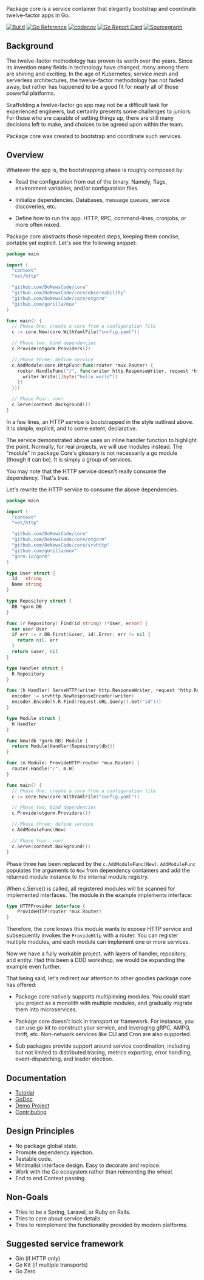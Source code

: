 Package core is a service container that elegantly bootstrap and coordinate
twelve-factor apps in Go.

[![Build](https://github.com/DoNewsCode/core/actions/workflows/go.yml/badge.svg)](https://github.com/DoNewsCode/core/actions/workflows/go.yml)
[![Go Reference](https://pkg.go.dev/badge/github.com/DoNewsCode/core.svg)](https://pkg.go.dev/github.com/DoNewsCode/core)
[![codecov](https://codecov.io/gh/DoNewsCode/core/branch/master/graph/badge.svg)](https://codecov.io/gh/DoNewsCode/core)
[![Go Report Card](https://goreportcard.com/badge/DoNewsCode/core)](https://goreportcard.com/report/DoNewsCode/core)
[![Sourcegraph](https://sourcegraph.com/github.com/DoNewsCode/core/-/badge.svg)](https://sourcegraph.com/github.com/DoNewsCode/core?badge)

## Background

The twelve-factor methodology has proven its worth over the years. Since its
invention many fields in technology have changed, many among them are shining
and exciting. In the age of Kubernetes, service mesh and serverless
architectures, the twelve-factor methodology has not faded away, but rather has
happened to be a good fit for nearly all of those powerful platforms.

Scaffolding a twelve-factor go app may not be a difficult task for experienced
engineers, but certainly presents some challenges to juniors. For those who are
capable of setting things up, there are still many decisions left to make, and choices
to be agreed upon within the team.

Package core was created to bootstrap and coordinate such services.

## Overview

Whatever the app is, the bootstrapping phase is roughly composed by:

- Read the configuration from out of the binary. Namely, flags, environment
  variables, and/or configuration files.

- Initialize dependencies. Databases, message queues, service discoveries, etc.

- Define how to run the app. HTTP, RPC, command-lines, cronjobs, or more often mixed.

Package core abstracts those repeated steps, keeping them concise, portable yet explicit. 
Let's see the following snippet:

```go
package main

import (
  "context"
  "net/http"

  "github.com/DoNewsCode/core"
  "github.com/DoNewsCode/core/observability"
  "github.com/DoNewsCode/core/otgorm"
  "github.com/gorilla/mux"
)

func main() {
  // Phase One: create a core from a configuration file
  c := core.New(core.WithYamlFile("config.yaml"))

  // Phase two: bind dependencies
  c.Provide(otgorm.Providers())

  // Phase three: define service
  c.AddModule(core.HttpFunc(func(router *mux.Router) {
    router.HandleFunc("/", func(writer http.ResponseWriter, request *http.Request) {
      writer.Write([]byte("hello world"))
    })
  }))

  // Phase Four: run!
  c.Serve(context.Background())
}

```

In a few lines, an HTTP service is bootstrapped in the style outlined above.
It is simple, explicit, and to some extent, declarative.

The service demonstrated above uses an inline handler function to highlight the point.
Normally, for real projects, we will use modules instead. 
The "module" in package Core's glossary is not necessarily a go module (though it can be). It is simply a group of services.

You may note that the HTTP service doesn't really consume the dependency.
That's true.

Let's rewrite the HTTP service to consume the above dependencies.

```go
package main

import (
  "context"
  "net/http"

  "github.com/DoNewsCode/core"
  "github.com/DoNewsCode/core/otgorm"
  "github.com/DoNewsCode/core/srvhttp"
  "github.com/gorilla/mux"
  "gorm.io/gorm"
)

type User struct {
  Id   string
  Name string
}

type Repository struct {
  DB *gorm.DB
}

func (r Repository) Find(id string) (*User, error) {
  var user User
  if err := r.DB.First(&user, id).Error; err != nil {
    return nil, err
  }
  return &user, nil
}

type Handler struct {
  R Repository
}

func (h Handler) ServeHTTP(writer http.ResponseWriter, request *http.Request) {
  encoder := srvhttp.NewResponseEncoder(writer)
  encoder.Encode(h.R.Find(request.URL.Query().Get("id")))
}

type Module struct {
  H Handler
}

func New(db *gorm.DB) Module {
  return Module{Handler{Repository{db}}}
}

func (m Module) ProvideHTTP(router *mux.Router) {
  router.Handle("/", m.H)
}

func main() {
  // Phase One: create a core from a configuration file
  c := core.New(core.WithYamlFile("config.yaml"))

  // Phase two: bind dependencies
  c.Provide(otgorm.Providers())

  // Phase three: define service
  c.AddModuleFunc(New)

  // Phase four: run!
  c.Serve(context.Background())
}
```

Phase three has been replaced by the `c.AddModuleFunc(New)`. `AddModuleFunc` populates the arguments to `New` from dependency containers
and add the returned module instance to the internal module registry.

When c.Serve() is called, all registered modules will be scanned for implemented interfaces. 
The module in the example implements interface: 

```go
type HTTPProvider interface {
	ProvideHTTP(router *mux.Router)
}
```

Therefore, the core knows this module wants to expose HTTP service and subsequently invokes the `ProvideHttp` with a router. You can register multiple modules, and each module can implement one or more services.

Now we have a fully workable project, with layers of handler, repository, and entity. 
Had this been a DDD workshop, we would be expanding the example even further. 

That being said, let's redirect our attention to other goodies package core has offered:

- Package core natively supports multiplexing modules. 
  You could start you project as a monolith with multiple modules, and gradually migrate them into microservices.

- Package core doesn't lock in transport or framework.
  For instance, you can use go kit to construct your service, and leveraging gRPC, AMPQ, thrift, etc. Non-network services like CLI and Cron are also supported.

- Sub packages provide support around service coordination, including but not limited to distributed tracing, metrics exporting, error handling, event-dispatching, and leader election.

## Documentation

* [Tutorial](https://github.com/DoNewsCode/core/blob/master/doc/tutorial.md)
* [GoDoc](https://pkg.go.dev/github.com/DoNewsCode/core)
* [Demo Project](https://github.com/DoNewsCode/skeleton)
* [Contributing](https://github.com/DoNewsCode/core/blob/master/doc/contributing.markdown)

## Design Principles

- No package global state.
- Promote dependency injection.
- Testable code.
- Minimalist interface design. Easy to decorate and replace.
- Work with the Go ecosystem rather than reinventing the wheel.
- End to end Context passing.

## Non-Goals

- Tries to be a Spring, Laravel, or Ruby on Rails.
- Tries to care about service details.
- Tries to reimplement the functionality provided by modern platforms.

## Suggested service framework
- Gin (if HTTP only)
- Go Kit (if multiple transports)
- Go Zero



